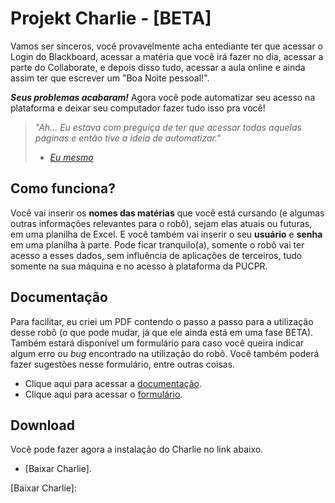 Projekt Charlie - [BETA] 
=================

Vamos ser sinceros, você provavelmente acha entediante ter que acessar o Login do Blackboard, acessar a matéria que você irá fazer no dia, acessar a parte do Collaborate, e depois disso tudo, acessar a aula online e ainda assim ter que escrever um "Boa Noite pessoal!". 

_**Seus problemas acabaram!**_ Agora você pode automatizar seu acesso na plataforma e deixar seu computador fazer tudo isso pra você!

> _"Ah... Eu estava com preguiça de ter que acessar todas aquelas páginas e então tive a ideia de automatizar."_
> - _[Eu mesmo]_

[Eu mesmo]: https://github.com/V-Perotto

Como funciona?
--------------

Você vai inserir os **nomes das matérias** que você está cursando (e algumas outras informações relevantes para o robô), sejam elas atuais ou futuras, em uma planilha de Excel.
E você também vai inserir o seu **usuário** e **senha** em uma planilha à parte. Pode ficar tranquilo(a), somente o robô vai ter acesso a esses dados, sem influência de aplicações de terceiros, tudo somente na sua máquina e no acesso à plataforma da PUCPR.

[outras informações]: https://github.com/V-Perotto/PUC-Robot/blob/master/charlie/Documenta%C3%A7%C3%A3o/Manual%20de%20Instru%C3%A7%C3%A3o.pdf

Documentação
------------

Para facilitar, eu criei um PDF contendo o passo a passo para a utilização desse robô (o que pode mudar, já que ele ainda está em uma fase BETA).
Também estará disponível um formulário para caso você queira indicar algum erro ou _bug_ encontrado na utilização do robô.
Você também poderá fazer sugestões nesse formulário, entre outras coisas.

* Clique aqui para acessar a [documentação].
* Clique aqui para acessar o [formulário].

[documentação]: https://github.com/V-Perotto/PUC-Robot/blob/master/charlie/Documenta%C3%A7%C3%A3o/Manual%20de%20Instru%C3%A7%C3%A3o.pdf
[formulário]: https://forms.gle/cRxQ2JBWrsi8F29y6

Download
--------

Você pode fazer agora a instalação do Charlie no link abaixo.

* [Baixar Charlie].

[Baixar Charlie]: 